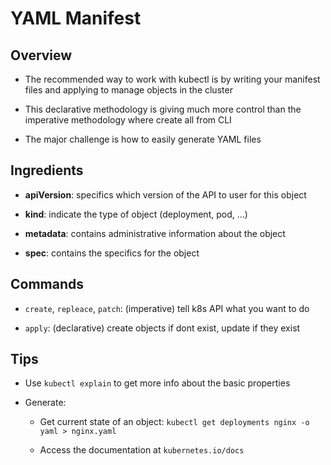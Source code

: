# YAML Manifest


## Overview

- The recommended way to work with kubectl is by writing your manifest files and applying to manage objects in the cluster

- This declarative methodology is giving much more control than the imperative methodology where create all from CLI

- The major challenge is how to easily generate YAML files


## Ingredients

- __apiVersion__: specifics which version of the API to user for this object

- __kind__: indicate the type of object (deployment, pod, ...)

- __metadata__: contains administrative information about the object

- __spec__: contains the specifics for the object

## Commands

- `create`, `repleace`, `patch`: (imperative) tell k8s API what you want to do

- `apply`: (declarative) create objects if dont exist, update if they exist

## Tips

- Use `kubectl explain` to get more info about the basic properties

- Generate:
    - Get current state of an object: `kubectl get deployments nginx -o yaml > nginx.yaml`

    - Access the documentation at `kubernetes.io/docs`

 